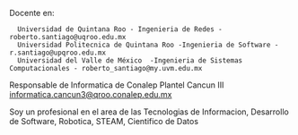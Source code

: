 
Docente en:

      Universidad de Quintana Roo - Ingenieria de Redes - roberto.santiago@uqroo.edu.mx 
      Universidad Politecnica de Quintana Roo -Ingenieria de Software - r.santiago@upqroo.edu.mx 
      Universidad del Valle de México  -Ingenieria de Sistemas Computacionales - roberto_santiago@my.uvm.edu.mx
    
Responsable de Informatica de Conalep Plantel Cancun III informatica.cancun3@qroo.conalep.edu.mx

Soy un profesional en el area de las Tecnologias de Informacion, Desarrollo de Software, Robotica, STEAM, Cientifico de Datos

<!---
RobertoIvan/RobertoIvan is a ✨ special ✨ repository because its `README.md` (this file) appears on your GitHub profile.
You can click the Preview link to take a look at your changes.
--->
